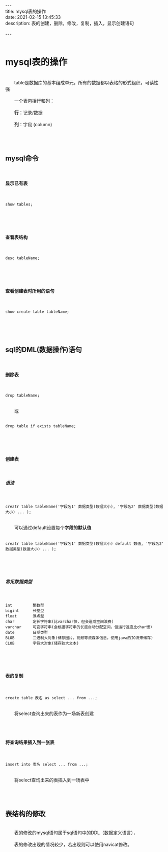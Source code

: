 ---&emsp;  
title: mysql表的操作&emsp;  
date: 2021-02-15 13:45:33&emsp;  
description: 表的创建，删除，修改，复制，插入，显示创建语句&emsp;  
&emsp;  
---&emsp;  
&emsp;  
# mysql表的操作&emsp;  
&emsp;  
&emsp;&emsp;table是数据库的基本组成单元，所有的数据都以表格的形式组织，可读性强&emsp;  
&emsp;  
&emsp;&emsp;一个表包括行和列：&emsp;  
&emsp;  
&emsp;&emsp;**行**：记录/数据&emsp;  
&emsp;  
&emsp;&emsp;**列**：字段 (column)&emsp;  
&emsp;  
&emsp;&emsp;&emsp;  
&emsp;  
## mysql命令&emsp;  
&emsp;  
#### 显示已有表&emsp;  
&emsp;  
```mysql
show tables;
```
&emsp;  
&emsp;&emsp;&emsp;  
&emsp;  
#### 查看表结构&emsp;  
&emsp;  
```mysql
desc tableName;
```
&emsp;  
&emsp;&emsp;&emsp;  
&emsp;  
#### 查看创建表时所用的语句&emsp;  
&emsp;  
```mysql
show create table tableName;
```
&emsp;  
&emsp;&emsp;&emsp;  
&emsp;  
## sql的DML(数据操作)语句&emsp;  
&emsp;  
#### 删除表&emsp;  
&emsp;  
```mysql
drop tableName;
```
&emsp;  
&emsp;&emsp;或&emsp;  
&emsp;  
```mysql
drop table if exists tableName;
```
&emsp;  
&emsp;&emsp;&emsp;  
&emsp;  
#### 创建表&emsp;  
&emsp;  
##### 语法&emsp;  
&emsp;  
```mysql
creatr table tableName('字段名1' 数据类型(数据大小), '字段名2' 数据类型(数据大小) ... );
```
&emsp;  
&emsp;&emsp;可以通过default设置每个**字段的默认值**&emsp;  
&emsp;  
```mysql
creatr table tableName('字段名1' 数据类型(数据大小) default 数值, '字段名2' 数据类型(数据大小) ... );
```
&emsp;  
&emsp;&emsp;&emsp;  
&emsp;  
##### 常见数据类型&emsp;  
&emsp;  
```mysql
int			整数型
bigint		长整型
float		浮点型
char		定长字符串(比varchar快，但会造成空间浪费)
varchar		可变字符串(会根据字符串的长度自动分配空间，但运行速度比char慢)
date		日期类型
BLOB		二进制大对象(储存图片，视频等流媒体信息，使用java的IO流来储存) 
CLOB		字符大对象(储存较大文本)
```
&emsp;  
&emsp;&emsp;&emsp;  
&emsp;  
#### 表的复制&emsp;  
&emsp;  
```mysql
create table 表名 as select ... from ...;
```
&emsp;  
&emsp;&emsp;将select查询出来的表作为一场新表创建&emsp;  
&emsp;  
&emsp;&emsp;&emsp;  
&emsp;  
#### 将查询结果插入到一张表&emsp;  
&emsp;  
```mysql
insert into 表名 select ... from ...;
```
&emsp;  
&emsp;&emsp;将select查询出来的表插入到一场表中&emsp;  
&emsp;  
&emsp;&emsp;&emsp;  
&emsp;  
## 表结构的修改&emsp;  
&emsp;  
&emsp;&emsp;表的修改的mysql语句属于sql语句中的DDL（数据定义语言），&emsp;  
&emsp;  
&emsp;&emsp;表的修改出现的情况较少，若出现则可以使用navicat修改。&emsp;  
&emsp;  
&emsp;  
